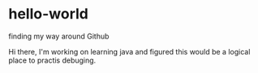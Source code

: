 # hello-world
finding my way around Github

Hi there, I'm working on learning java and figured this would be a logical place to practis debuging. 
